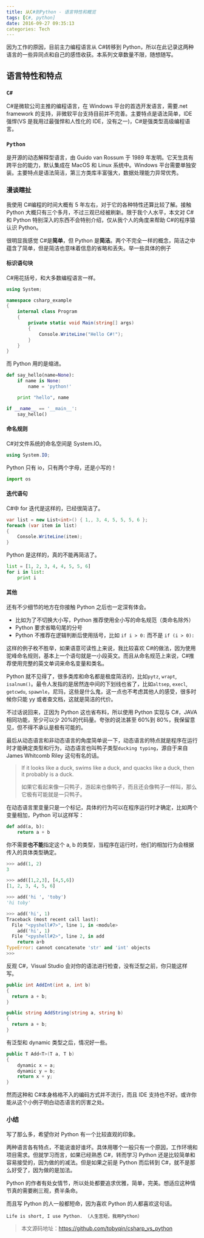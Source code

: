 ```yaml
---
title: 从C#到Python - 语言特性和概览
tags: [C#, python]
date: 2016-09-27 09:35:13
categories: Tech
---
```


因为工作的原因，目前主力编程语言从 C#转移到 Python，所以在此记录这两种语言的一些异同点和自己的感悟收获。本系列文章数量不限，随想随写。

<!-- more -->

## 语言特性和特点

### `C#`

C#是微软公司主推的编程语言，在 Windows 平台的首选开发语言，需要.net framework 的支持，非微软平台支持目前并不完善。主要特点是语法简单，IDE 强悍(VS 是我用过最强悍和人性化的 IDE，没有之一)，C#是强类型高级编程语言。

### `Python`

是开源的动态解释型语言，由 Guido van Rossum 于 1989 年发明。它天生具有跨平台的能力，默认集成在 MacOS 和 Linux 系统中。Windows 平台需要单独安装。主要特点是语法简洁，第三方类库丰富强大，数据处理能力异常优秀。

### 漫谈瞎扯

我使用 C#编程的时间大概有 5 年左右，对于它的各种特性还算比较了解。接触 Python 大概只有三个多月，不过三观已经被刷新。限于我个人水平，本文对 C#和 Python 特别深入的东西不会特别介绍，仅从我个人的角度来帮助 C#的程序猿认识 Python。

很明显我感觉 C#是**简单**，但 Python 是**简洁**。两个不完全一样的概念，简洁之中蕴含了简单，但是简洁也意味着信息的省略和丢失。举一些具体的例子

#### 标识语句块

C#用花括号，和大多数编程语言一样。

```csharp
using System;

namespace csharp_example
{
    internal class Program
    {
        private static void Main(string[] args)
        {
            Console.WriteLine("Hello C#!");
        }
    }
}
```

而 Python 用的是缩进。

```python
def say_hello(name=None):
    if name is None:
        name = 'python!'

    print "hello", name

if __name__ == '__main__':
    say_hello()

```

#### 命名规则

C#对文件系统的命名空间是 System.IO。

```csharp
using System.IO;
```

Python 只有 io，只有两个字母，还是小写的！

```python
import os
```

#### 迭代语句

C#中 for 迭代是这样的，已经很简洁了。

```csharp
var list = new List<int>() { 1,, 3, 4, 5, 5, 5, 6 };
foreach (var item in list)
{
    Console.WriteLine(item);
}
```

Python 是这样的，真的不能再简洁了。

```python
list = [1, 2, 3, 4, 4, 5, 5, 6]
for i in list:
    print i
```

#### 其他

还有不少细节的地方在你接触 Python 之后也一定深有体会。

- 比如为了不切换大小写，Python 推荐使用全小写的命名规范（类命名除外）
- Python 要求省略句尾的分号
- Python 不推荐在逻辑判断后使用括号，比如 `if i > 0:` 而不是 `if (i > 0):`

这样的例子枚不胜举，如果语意可读性上来说，我比较喜欢 C#的做法，因为使用驼峰命名规则，基本上一个语句就是一小段英文。而且从命名规范上来说，C#推荐使用完整的英文单词来命名变量和类名。

Python 就不见得了，很多类库和命名都是极度简洁的，比如`pytz`, `wrapt`, `isalnum()`。最令人发指的是居然连中间的下划线也省了，比如`altsep`, `execl`, `getcwdu`, `spawnle`，尼玛，这些是什么鬼，这一点也不考虑其他人的感受，很多时候你只能 yy 或者查文档，这就是简洁的代价。

不过话说回来，正因为 Python 这也省布料，所以使用 Python 实现与 C#，JAVA 相同功能，至少可以少 20%的代码量。夸张的说法甚至 60%到 80%，我保留意见，但不得不承认是极有可能的。

最后从动态语言和非动态语言的角度简单说一下，动态语言的特点就是程序在运行时才能确定类型和行为，动态语言也叫鸭子类型`ducking typing`，源自于来自 James Whitcomb Riley 这句有名的话。

> If it looks like a duck, swims like a duck, and quacks like a duck, then it probably is a duck.
>
> 如果它看起来像一只鸭子，游起来也像鸭子，而且还会像鸭子一样叫，那么它极有可能就是一只鸭子。

在动态语言里变量只是一个标记，具体的行为可以在程序运行时才确定，比如两个变量相加，Python 可以这样写：

```python
def add(a, b):
    return a + b
```

你不需要**也不能**指定这个 a, b 的类型，当程序在运行时，他们的相加行为会根据传入的具体类型确定。

```python
>>> add(1, 2)
3

>>> add([1,2,3], [4,5,6])
[1, 2, 3, 4, 5, 6]

>>> add('hi ', 'toby')
'hi toby'

>>> add('hi', 1)
Traceback (most recent call last):
  File "<pyshell#7>", line 1, in <module>
    add('hi', 1)
  File "<pyshell#2>", line 2, in add
    return a+b
TypeError: cannot concatenate 'str' and 'int' objects
>>>
```

反观 C#，Visual Studio 会对你的语法进行检查，没有泛型之前，你只能这样写。

```csharp
public int AddInt(int a, int b)
{
  return a + b;
}

public string AddString(string a, string b)
{
  return a + b;
}
```

有泛型和 dynamic 类型之后，情况好一些。

```csharp
public T Add<T>(T a, T b)
{
    dynamic x = a;
    dynamic y = b;
    return x + y;
}
```

然而这种和 C#本身格格不入的编码方式并不流行，而且 IDE 支持也不好。或许你能从这个小例子明白动态语言的厉害之处。

### 小结

写了那么多，希望你对 Python 有一个比较直观的印象。

两种语言各有特点，不能说谁好谁坏。具体用哪个一般只有一个原因，工作环境和项目需求。但就学习而言，如果已经熟悉 C#，转而学习 Python 还是比较简单和容易接受的，因为做的的减法。但是如果之前是 Python 而后转到 C#，就不是那么好受了，因为做的是加法。

Python 的作者有处女情节，所以处处都要追求优雅，简单，完美。想适应这种情节真的需要刷三观，费半条命。

而且写 Python 的人一般都短命，因为喜欢 Python 的人都喜欢这句话。

`Life is short, I use Python. （人生苦短，我用Python）`

> 本文源码地址：https://github.com/tobyqin/csharp_vs_python
